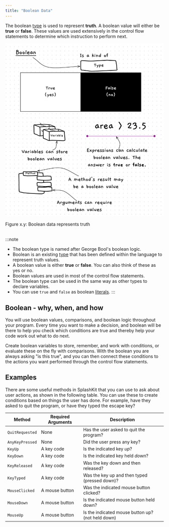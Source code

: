 ```yaml
---
title: "Boolean Data"
---
```


The boolean [type](../../../1-sequence-and-data/1-concepts/07-type) is used to represent **truth**. A boolean value will either be **true** or **false**. These values are used extensively in the control flow statements to determine which instruction to perform next.

<a id="FigureBooleanData"></a>

![Figure x.y: Boolean data represents truth](./images/boolean-data.png "Boolean data represents truthe")
<div class="caption"><span class="caption-figure-nbr">Figure x.y: </span>Boolean data represents truth</div><br/>

:::note

- The boolean type is named after George Bool's boolean logic.
- Boolean is an existing [type](../../../1-sequence-and-data/1-concepts/07-type) that has been defined within the language to represent truth values.
- A boolean value is either **true** or **false**. You can also think of these as yes or no.
- Boolean values are used in most of the control flow statements.
- The boolean type can be used in the same way as other types to declare variables.
- You can use `true` and `false` as boolean [literals](../../../1-sequence-and-data/1-concepts/05-literal).
:::

## Boolean - why, when, and how

You will use boolean values, comparisons, and boolean logic throughout your program. Every time you want to make a decision, and boolean will be there to help you check which conditions are true and thereby help your code work out what to do next.

Create boolean variables to store, remember, and work with conditions, or evaluate these on the fly with comparisons. With the boolean you are always asking "is this true", and you can then connect these conditions to the actions you want performed through the control flow statements.

## Examples

There are some useful methods in SplashKit that you can use to ask about user actions, as shown in the following table. You can use these to create conditions based on things the user has done. For example, have they asked to quit the program, or have they typed the escape key?

|**Method** | **Required Arguments** |**Description** |
|-----------|------------------------|----------------|
|`QuitRequested`| None | Has the user asked to quit the program? |
|`AnyKeyPressed`| None | Did the user press any key? |
|`KeyUp`| A key code | Is the indicated key *up*? |
|`KeyDown`| A key code | Is the indicated key held *down*? |
|`KeyReleased`| A key code | Was the key down and then released? |
|`KeyTyped`| A key code | Was the key up and then typed (pressed down)? |
|`MouseClicked`| A mouse button | Was the indicated mouse button clicked? |
|`MouseDown`| A mouse button | Is the indicated mouse button held down? |
|`MouseUp`| A mouse button | Is the indicated mouse button up? (not held down) |
